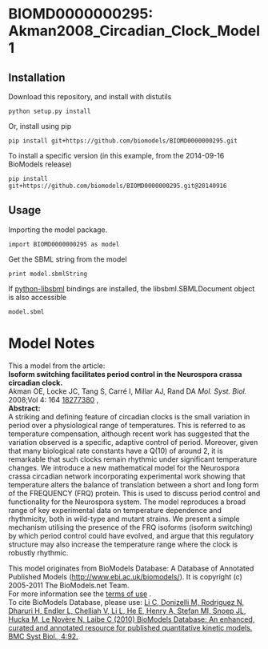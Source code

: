 # BIOMD0000000295: Akman2008_Circadian_Clock_Model1

## Installation

Download this repository, and install with distutils

`python setup.py install`

Or, install using pip

`pip install git+https://github.com/biomodels/BIOMD0000000295.git`

To install a specific version (in this example, from the 2014-09-16 BioModels release)

`pip install git+https://github.com/biomodels/BIOMD0000000295.git@20140916`

## Usage

Importing the model package.

`import BIOMD0000000295 as model`

Get the SBML string from the model

`print model.sbmlString`

If [python-libsbml](https://pypi.python.org/pypi/python-libsbml) bindings are
installed, the libsbml.SBMLDocument object is also accessible

`model.sbml`


# Model Notes


This a model from the article:  
**Isoform switching facilitates period control in the Neurospora crassa circadian clock.**   
Akman OE, Locke JC, Tang S, Carré I, Millar AJ, Rand DA _Mol. Syst. Biol._
2008;Vol 4: 164 [18277380](http://www.ncbi.nlm.nih.gov/pubmed/18277380) ,  
**Abstract:**   
A striking and defining feature of circadian clocks is the small variation in
period over a physiological range of temperatures. This is referred to as
temperature compensation, although recent work has suggested that the
variation observed is a specific, adaptive control of period. Moreover, given
that many biological rate constants have a Q(10) of around 2, it is remarkable
that such clocks remain rhythmic under significant temperature changes. We
introduce a new mathematical model for the Neurospora crassa circadian network
incorporating experimental work showing that temperature alters the balance of
translation between a short and long form of the FREQUENCY (FRQ) protein. This
is used to discuss period control and functionality for the Neurospora system.
The model reproduces a broad range of key experimental data on temperature
dependence and rhythmicity, both in wild-type and mutant strains. We present a
simple mechanism utilising the presence of the FRQ isoforms (isoform
switching) by which period control could have evolved, and argue that this
regulatory structure may also increase the temperature range where the clock
is robustly rhythmic.

This model originates from BioModels Database: A Database of Annotated
Published Models (http://www.ebi.ac.uk/biomodels/). It is copyright (c)
2005-2011 The BioModels.net Team.  
For more information see the [terms of
use](http://www.ebi.ac.uk/biomodels/legal.html) .  
To cite BioModels Database, please use: [Li C, Donizelli M, Rodriguez N,
Dharuri H, Endler L, Chelliah V, Li L, He E, Henry A, Stefan MI, Snoep JL,
Hucka M, Le Novère N, Laibe C (2010) BioModels Database: An enhanced, curated
and annotated resource for published quantitative kinetic models. BMC Syst
Biol., 4:92.](http://www.ncbi.nlm.nih.gov/pubmed/20587024)


